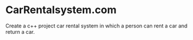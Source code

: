 # CarRentalsystem.com
Create a c++ project car rental system in which a person can rent a car  and return a car.
